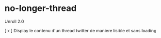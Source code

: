 # no-longer-thread
Unroll 2.0

[ x ] Display le contenu d'un thread twitter de maniere lisible et sans loading
